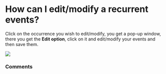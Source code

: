 # How can I edit/modify a recurrent events?

<p class="no-margin">Click on the occurrence you wish to edit/modify, you get a pop-up window, there you get the <b>Edit option</b>, click on it and edit/modify your events and then save them.</p>
<p class="no-margin"></p>
<div class="intercom-container"><img src="https://teams-pro.intercom-attachments-1.com/i/o/664842859/aaa19177b5f1a12664194de5/how_can_i_editmodify_a_recurrent_events.png"></div>

### Comments

<Comments />